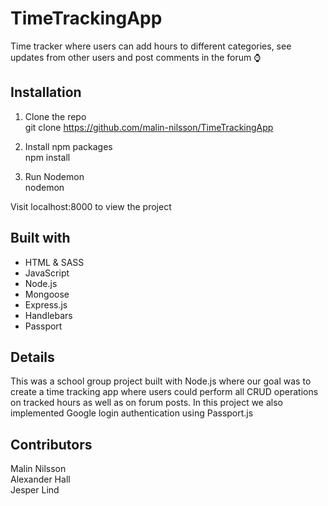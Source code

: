 # TimeTrackingApp
Time tracker where users can add hours to different categories, see updates from other users and post comments in the forum ⌚


## Installation
1. Clone the repo\
git clone https://github.com/malin-nilsson/TimeTrackingApp

2. Install npm packages\
npm install

3. Run Nodemon\
nodemon

Visit localhost:8000 to view the project

## Built with
- HTML & SASS
- JavaScript
- Node.js
- Mongoose
- Express.js
- Handlebars
- Passport

## Details
This was a school group project built with Node.js where our goal was to create a time tracking app where users could perform all CRUD operations on tracked hours as well as on forum posts. In this project we also implemented Google login authentication using Passport.js

## Contributors
Malin Nilsson </br>
Alexander Hall </br>
Jesper Lind
